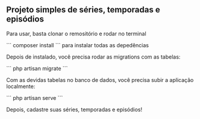 ## Projeto simples de séries, temporadas e episódios
<p>Para usar, basta clonar o remositório e rodar no terminal</p>
``` composer install ``` para instalar todas as depedências
<p>Depois de instalado, você precisa rodar as migrations com as tabelas: </p>
``` php artisan migrate ```
<p>Com as devidas tabelas no banco de dados, você precisa subir a aplicação localmente:</p>
``` php artisan serve ```
<p>Depois, cadastre suas séries, temporadas e episódios!</p>






